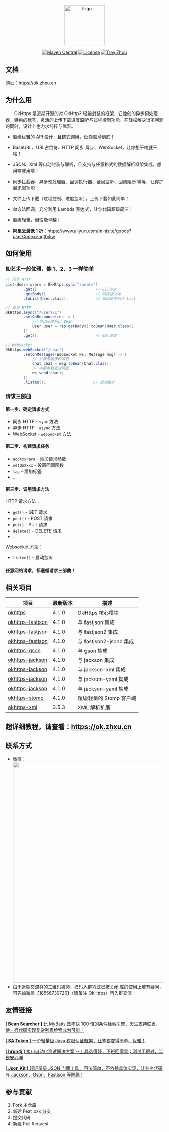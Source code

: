 <p align="center">
  <a href="https://ok.zhxu.cn/" target="_blank">
    <img width="128" src="https://images.gitee.com/uploads/images/2020/0511/091408_c26f1306_1393412.png" alt="logo">
  </a>
</p>
<p align="center">
    <a href="https://maven-badges.herokuapp.com/maven-central/cn.zhxu/okhttps/"><img src="https://maven-badges.herokuapp.com/maven-central/cn.zhxu/okhttps/badge.svg" alt="Maven Central"></a>
    <a href="https://gitee.com/troyzhxu/okhttps/blob/master/LICENSE"><img src="https://img.shields.io/hexpm/l/plug.svg" alt="License"></a>
    <a href="https://github.com/troyzhxu"><img src="https://img.shields.io/badge/%E4%BD%9C%E8%80%85-troyzhxu-orange.svg" alt="Troy.Zhou"></a>
</p>

## 文档

网址：https://ok.zhxu.cn

## 为什么用

　　OkHttps 是近期开源的对 OkHttp3 轻量封装的框架，它独创的异步预处理器，特色的标签，灵活的上传下载进度监听与过程控制功能，在轻松解决很多问题的同时，设计上也力求纯粹与优雅。

* 超级优雅的 API 设计，且链式调用，让你顺滑到底！
* BaseURL、URL占位符、HTTP 同步 异步、WebSocket，让你想干啥就干啥！ 
* JSON、Xml 等自动封装与解析，且支持与任意格式的数据解析框架集成，想用啥就用啥！
* 同步拦截器、异步预处理器、回调执行器、全局监听、回调阻断 等等，让你扩展无限功能！
* 文件上传下载（过程控制、进度监听），上传下载如此简单！
* 单方法回调，充分利用 Lambda 表达式，让你代码超级简洁！
* 超级轻量，但性能卓越！

* **阿里云最低 1 折**：https://www.aliyun.com/minisite/goods?userCode=zugtbi5w

## 如何使用

### 如艺术一般优雅，像 1、2、3 一样简单

```java
// 同步 HTTP
List<User> users = OkHttps.sync("/users") 
        .get()                          // GET请求
        .getBody()                      // 响应报文体
        .toList(User.class);            // 自动反序列化 List 

// 异步 HTTP
OkHttps.async("/users/1")
        .setOnResponse(res -> {
            // 自动反序列化 Bean 
            User user = res.getBody().toBean(User.class);
        })
        .get();                         // GET请求

// WebSocket
OkHttps.webSocket("/chat") 
        .setOnMessage((WebSocket ws, Message msg) -> {
            // 从服务器接收消息
            Chat chat = msg.toBean(Chat.class);
            // 向服务器发送消息
            ws.send(chat); 
        })
        .listen();                     // 启动监听
```

### 请求三部曲

#### 第一步、确定请求方式
    
* 同步 HTTP - `sync` 方法
* 异步 HTTP - `async` 方法
* WebSocket - `webSocket` 方法

#### 第二步、构建请求任务

* `addXxxPara` - 添加请求参数
* `setOnXxxx` - 设置回调函数
* `tag` - 添加标签
* ...

#### 第三步、调用请求方法

HTTP 请求方法：

* `get()` - GET 请求
* `post()` - POST 请求
* `put()` - PUT 请求
* `delete()` - DELETE 请求
* ...

Websocket 方法：

* `listen()` - 启动监听

#### 任意网络请求，都遵循请求三部曲！

## 相关项目

项目 | 最新版本 | 描述
-|-|-
[okhttps](https://gitee.com/troyzhxu/okhttps/tree/dev/okhttps) | 4.1.0 | OkHttps 核心模块
[okhttps-fastjson](https://gitee.com/troyzhxu/okhttps/tree/dev/okhttps-fastjson) | 4.1.0 | 与 fastjson 集成
[okhttps-fastjson](https://gitee.com/troyzhxu/okhttps/tree/dev/okhttps-fastjson2) | 4.1.0 | 与 fastjson2 集成
[okhttps-fastjson](https://gitee.com/troyzhxu/okhttps/tree/dev/okhttps-fastjson2-jsonb) | 4.1.0 | 与 fastjson2-jsonb 集成
[okhttps-gson](https://gitee.com/troyzhxu/okhttps/tree/dev/okhttps-gson) | 4.1.0 | 与 gson 集成
[okhttps-jackson](https://gitee.com/troyzhxu/okhttps/tree/dev/okhttps-jackson) | 4.1.0 | 与 jackson 集成
[okhttps-jackson](https://gitee.com/troyzhxu/okhttps/tree/dev/okhttps-jackson-xml) | 4.1.0 | 与 jackson-xml 集成
[okhttps-jackson](https://gitee.com/troyzhxu/okhttps/tree/dev/okhttps-jackson-yaml) | 4.1.0 | 与 jackson-yaml 集成
[okhttps-jackson](https://gitee.com/troyzhxu/okhttps/tree/dev/okhttps-snack3) | 4.1.0 | 与 jackson-yaml 集成
[okhttps-stomp](https://gitee.com/troyzhxu/okhttps/tree/dev/okhttps-stomp) | 4.1.0 | 超级轻量的 Stomp 客户端
[okhttps-xml](https://gitee.com/troyzhxu/okhttps/tree/dev/okhttps-xml) | 3.5.3 | XML 解析扩展

## 超详细教程，请查看：https://ok.zhxu.cn

## 联系方式

* 微信：<img src="https://images.gitee.com/uploads/images/2020/0718/142637_87d27a5c_1393412.png" width="700px">
* 由于近期交流群的二维码被爬，扫码入群方式已被关闭
库的使用上若有疑问，可先加微信【18556739726】（请备注 OkHttps）再入群交流

## 友情链接

[**[ Bean Searcher ]** 比 MyBatis 效率快 100 倍的条件检索引擎，天生支持联表，使一行代码实现复杂列表检索成为可能！](https://github.com/ejlchina/bean-searcher)

[**[ SA Token ]** 一个轻量级 Java 权限认证框架，让鉴权变得简单、优雅！](https://github.com/dromara/Sa-Token)

[**[ hrun4j ]** 接口自动化测试解决方案 --工具选得好，下班回家早；测试用得对，半夜安心睡 ](https://github.com/lematechvip/hrun4j)

[**[ Json Kit ]** 超轻量级 JSON 门面工具，用法简单，不依赖具体实现，让业务代码与 Jackson、Gson、Fastjson 等解耦！](https://gitee.com/troyzhxu/jsonkit)

## 参与贡献

1.  Fork 本仓库
2.  新建 Feat_xxx 分支
3.  提交代码
4.  新建 Pull Request

